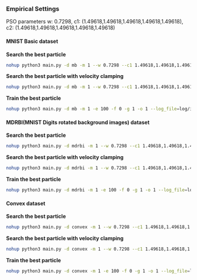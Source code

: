 ### Empirical Settings 

PSO parameters w: 0.7298, c1: (1.49618,1.49618,1.49618,1.49618,1.49618), c2: (1.49618,1.49618,1.49618,1.49618,1.49618)

#### MNIST Basic dataset

**Search the best particle**

```bash
nohup python3 main.py -d mb -m 1 --w 0.7298 --c1 1.49618,1.49618,1.49618,1.49618,1.49618 --c2 1.49618,1.49618,1.49618,1.49618,1.49618 -s 30 -l 10 --max_steps 30 -e 10 -f 0 -g 1 --log_file=log/ippso_cnn_311.log --gbest_file=log/gbest_311.pkl &
```

**Search the best particle with velocity clamping**

```bash
nohup python3 main.py -d mb -m 1 --w 0.7298 --c1 1.49618,1.49618,1.49618,1.49618,1.49618 --c2 1.49618,1.49618,1.49618,1.49618,1.49618 -v 0.4,25.6,25.6,25.6,25.6 -s 30 -l 10 --max_steps 30 -e 10 -f 0 -g 1 --log_file=log/ippso_cnn_311.log --gbest_file=log/gbest_311.pkl &
```

**Train the best particle**

```bash
nohup python3 main.py -d mb -m 1 -e 100 -f 0 -g 1 -o 1 --log_file=log/ippso_cnn_optimise_311.log --gbest_file=log/gbest_311.pkl &
```

#### MDRBI(MNIST Digits rotated background images) dataset

**Search the best particle**

```bash
nohup python3 main.py -d mdrbi -m 1 --w 0.7298 --c1 1.49618,1.49618,1.49618,1.49618,1.49618 --c2 1.49618,1.49618,1.49618,1.49618,1.49618 -s 30 -l 6 --max_steps 30 -e 10 -f 0 -g 1 --log_file=log/ippso_cnn_304.log --gbest_file=log/gbest_304.pkl &
```

**Search the best particle with velocity clamping**

```bash
nohup python3 main.py -d mdrbi -m 1 --w 0.7298 --c1 1.49618,1.49618,1.49618,1.49618,1.49618 --c2 1.49618,1.49618,1.49618,1.49618,1.49618 -v 0.4,25.6,25.6,25.6,25.6 -s 30 -l 6 --max_steps 30 -e 10 -f 0 -g 1 --log_file=log/ippso_cnn_304.log --gbest_file=log/gbest_304.pkl &
```

**Train the best particle**

```bash
nohup python3 main.py -d mdrbi -m 1 -e 100 -f 0 -g 1 -o 1 --log_file=log/ippso_cnn_optimise_304.log --gbest_file=log/gbest_304.pkl &
```

#### Convex dataset

**Search the best particle**

```bash
nohup python3 main.py -d convex -m 1 --w 0.7298 --c1 1.49618,1.49618,1.49618,1.49618,1.49618 --c2 1.49618,1.49618,1.49618,1.49618,1.49618 -s 30 -l 6 --max_steps 30 -e 10 -f 0 -g 1 --log_file=log/ippso_cnn_404.log --gbest_file=log/gbest_404.pkl &
```

**Search the best particle with velocity clamping**

```bash
nohup python3 main.py -d convex -m 1 --w 0.7298 --c1 1.49618,1.49618,1.49618,1.49618,1.49618 --c2 1.49618,1.49618,1.49618,1.49618,1.49618 -v 0.4,25.6,25.6,25.6,25.6 -s 30 -l 6 --max_steps 30 -e 10 -f 0 -g 1 --log_file=log/ippso_cnn_404.log --gbest_file=log/gbest_404.pkl &
```

**Train the best particle**

```bash
nohup python3 main.py -d convex -m 1 -e 100 -f 0 -g 1 -o 1 --log_file=log/ippso_cnn_optimise_404.log --gbest_file=log/gbest_404.pkl &
```